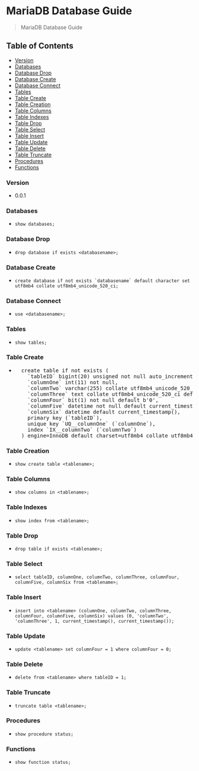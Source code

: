 # MariaDB Database Guide
> MariaDB Database Guide

## Table of Contents
* [Version](#version)
* [Databases](#databases)
* [Database Drop](#database-drop)
* [Database Create](#database-create)
* [Database Connect](#database-connect)
* [Tables](#tables)
* [Table Create](#table-create)
* [Table Creation](#table-creation)
* [Table Columns](#table-columns)
* [Table Indexes](#table-indexes)
* [Table Drop](#table-drop)
* [Table Select](#table-select)
* [Table Insert](#table-insert)
* [Table Update](#table-update)
* [Table Delete](#table-delete)
* [Table Truncate](#table-truncate)
* [Procedures](#procedures)
* [Functions](#functions)

### Version
* 0.0.1

### Databases
* `show databases;`

### Database Drop
* `drop database if exists <databasename>;`

### Database Create
* ``create database if not exists `databasename` default character set utf8mb4 collate utf8mb4_unicode_520_ci;``

### Database Connect
* `use <databasename>;`

### Tables
* `show tables;`

### Table Create
* <pre>
    create table if not exists <tablename>(
      `tableID` bigint(20) unsigned not null auto_increment,
      `columnOne` int(11) not null,
      `columnTwo` varchar(255) collate utf8mb4_unicode_520_ci not null,
      `columnThree` text collate utf8mb4_unicode_520_ci default null,
      `columnFour` bit(1) not null default b'0',
      `columnFive` datetime not null default current_timestamp(),
      `columnSix` datetime default current_timestamp(),
      primary key (`tableID`),
      unique key `UQ_<tablename>_columnOne` (`columnOne`),
      index `IX_<tablename>_columnTwo` (`columnTwo`)
    ) engine=InnoDB default charset=utf8mb4 collate utf8mb4_unicode_520_ci;
  </pre>

### Table Creation
* `show create table <tablename>;`

### Table Columns
* `show columns in <tablename>;`

### Table Indexes
* `show index from <tablename>;`

### Table Drop
* `drop table if exists <tablename>;`

### Table Select
* `select tableID, columnOne, columnTwo, columnThree, columnFour, columnFive, columnSix from <tablename>;`

### Table Insert
* `insert into <tablename> (columnOne, columnTwo, columnThree, columnFour, columnFive, columnSix) values (0, 'columnTwo', 'columnThree', 1, current_timestamp(), current_timestamp());`

### Table Update
* `update <tablename> set columnFour = 1 where columnFour = 0;`

### Table Delete
* `delete from <tablename> where tableID = 1;`

### Table Truncate
* `truncate table <tablename>;`

### Procedures
* `show procedure status;`

### Functions
* `show function status;`
